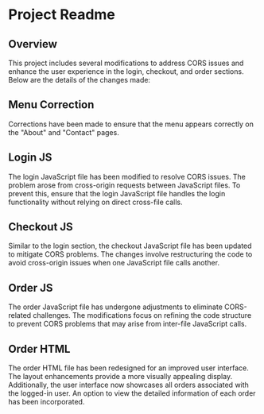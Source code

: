 # Project Readme

## Overview

This project includes several modifications to address CORS issues and enhance the user experience in the login, checkout, and order sections. Below are the details of the changes made:

## Menu Correction

Corrections have been made to ensure that the menu appears correctly on the "About" and "Contact" pages.

## Login JS

The login JavaScript file has been modified to resolve CORS issues. The problem arose from cross-origin requests between JavaScript files. To prevent this, ensure that the login JavaScript file handles the login functionality without relying on direct cross-file calls.

## Checkout JS

Similar to the login section, the checkout JavaScript file has been updated to mitigate CORS problems. The changes involve restructuring the code to avoid cross-origin issues when one JavaScript file calls another.

## Order JS

The order JavaScript file has undergone adjustments to eliminate CORS-related challenges. The modifications focus on refining the code structure to prevent CORS problems that may arise from inter-file JavaScript calls.

## Order HTML

The order HTML file has been redesigned for an improved user interface. The layout enhancements provide a more visually appealing display. Additionally, the user interface now showcases all orders associated with the logged-in user. An option to view the detailed information of each order has been incorporated.




